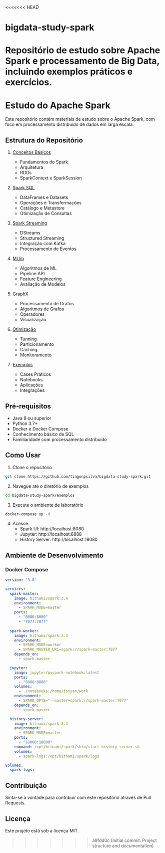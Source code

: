 <<<<<<< HEAD
# bigdata-study-spark
Repositório de estudo sobre Apache Spark e processamento de Big Data, incluindo exemplos práticos e exercícios.
=======
# Estudo do Apache Spark

Este repositório contém materiais de estudo sobre o Apache Spark, com foco em processamento distribuído de dados em larga escala.

## Estrutura do Repositório

1. [Conceitos Básicos](./01-conceitos-basicos/README.md)
   - Fundamentos do Spark
   - Arquitetura
   - RDDs
   - SparkContext e SparkSession

2. [Spark SQL](./02-spark-sql/README.md)
   - DataFrames e Datasets
   - Operações e Transformações
   - Catálogo e Metastore
   - Otimização de Consultas

3. [Spark Streaming](./03-spark-streaming/README.md)
   - DStreams
   - Structured Streaming
   - Integração com Kafka
   - Processamento de Eventos

4. [MLlib](./04-mllib/README.md)
   - Algoritmos de ML
   - Pipeline API
   - Feature Engineering
   - Avaliação de Modelos

5. [GraphX](./05-graphx/README.md)
   - Processamento de Grafos
   - Algoritmos de Grafos
   - Operadores
   - Visualização

6. [Otimização](./06-otimizacao/README.md)
   - Tunning
   - Particionamento
   - Caching
   - Monitoramento

7. [Exemplos](./07-exemplos/README.md)
   - Cases Práticos
   - Notebooks
   - Aplicações
   - Integrações

## Pré-requisitos

- Java 8 ou superior
- Python 3.7+
- Docker e Docker Compose
- Conhecimento básico de SQL
- Familiaridade com processamento distribuído

## Como Usar

1. Clone o repositório
```bash
git clone https://github.com/tiagonpsilva/bigdata-study-spark.git
```

2. Navegue até o diretório de exemplos
```bash
cd bigdata-study-spark/exemplos
```

3. Execute o ambiente de laboratório
```bash
docker-compose up -d
```

4. Acesse:
   - Spark UI: http://localhost:8080
   - Jupyter: http://localhost:8888
   - History Server: http://localhost:18080

## Ambiente de Desenvolvimento

### Docker Compose

```yaml
version: '3.8'

services:
  spark-master:
    image: bitnami/spark:3.4
    environment:
      - SPARK_MODE=master
    ports:
      - "8080:8080"
      - "7077:7077"
    
  spark-worker:
    image: bitnami/spark:3.4
    environment:
      - SPARK_MODE=worker
      - SPARK_MASTER_URL=spark://spark-master:7077
    depends_on:
      - spark-master

  jupyter:
    image: jupyter/pyspark-notebook:latest
    ports:
      - "8888:8888"
    volumes:
      - ./notebooks:/home/jovyan/work
    environment:
      - SPARK_OPTS="--master=spark://spark-master:7077"
    depends_on:
      - spark-master

  history-server:
    image: bitnami/spark:3.4
    environment:
      - SPARK_MODE=master
    ports:
      - "18080:18080"
    command: /opt/bitnami/spark/sbin/start-history-server.sh
    volumes:
      - spark-logs:/opt/bitnami/spark/logs

volumes:
  spark-logs:
```

## Contribuição

Sinta-se à vontade para contribuir com este repositório através de Pull Requests.

## Licença

Este projeto está sob a licença MIT. 
>>>>>>> a9fdd0c (Initial commit: Project structure and documentation)

